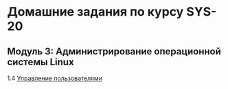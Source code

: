 # Домашние задания по курсу SYS-20

## Модуль 3: Администрирование операционной системы Linux
1.4 [Управление пользователями](3-04.md)
